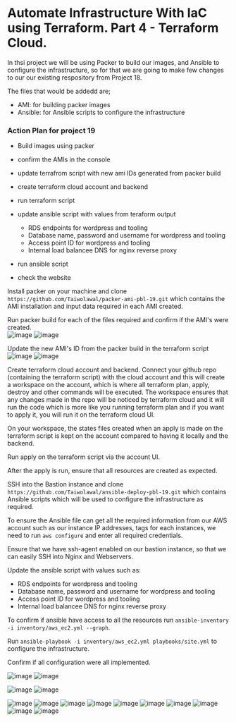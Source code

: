# Automate Infrastructure With IaC using Terraform. Part 4 - Terraform Cloud.

In thsi project we will be  using Packer to build our images, and Ansible to configure the infrastructure, so for that we are going to make few changes to our our existing respository from Project 18.

The files that would be addedd are;

* AMI: for building packer images
* Ansible: for Ansible scripts to configure the infrastructure

### Action Plan for project 19

- Build images using packer
- confirm the AMIs in the console
- update terrafrom script with new ami IDs generated from packer build
- create terraform cloud account and backend
- run terraform script
- update ansible script with values from teraform output
     - RDS endpoints for wordpress and tooling
     - Database name, password and username for wordpress and tooling
     - Access point ID for wordpress and tooling
     - Internal load balancee DNS for nginx reverse proxy

- run ansible script
- check the website

Install packer on your machine and clone `https://github.com/Taiwolawal/packer-ami-pbl-19.git` which contains the AMI installation and input data required in each AMI created.

Run packer build for each of the files required and confirm if the AMI's were created.  
![image](https://user-images.githubusercontent.com/50557587/155509676-82e4aad6-6b19-47d9-bb71-1f227f08a5ab.png)
![image](https://user-images.githubusercontent.com/50557587/155512423-f372c7bf-2053-4812-918f-70e6d72174b7.png)

Update the new AMI's ID from the packer build  in the terraform script  
![image](https://user-images.githubusercontent.com/50557587/155521464-066a9d0d-9eda-467e-bf70-a1e99250b1c8.png) 
![image](https://user-images.githubusercontent.com/50557587/155999037-ec8d8e18-40e6-4556-805f-38340cc7e9d7.png)

Create  terraform cloud account and backend. Connect your github repo (containing the terraform script) with the cloud account and this will create a workspace on the account, which is where all terraform plan, apply, destroy and other commands will be executed. The workspace ensures that any changes made in the repo will be noticed by terraform cloud and it will run the code which is more like you running terraform plan and if you want to apply it, you will run it on the terraform cloud UI.   

On your  workspace, the states files created when an apply is made on the terraform script is kept on the account compared to having it locally and the backend.

Run apply on the terraform script via the account UI.

After the apply is run, ensure that all resources are created as expected.

SSH into the Bastion instance and clone` https://github.com/Taiwolawal/ansible-deploy-pbl-19.git` which contains Ansible scripts which will be used to configure the infrastructure as required.

To ensure the Ansible file can get all the required information from our AWS account such as our instance IP addresses, tags for each instances, we need to run `aws configure` and enter all required credentials.

Ensure that we have ssh-agent enabled on our bastion instance, so that we can easily SSH into Nginx and Webservers.

Update the ansible script with values such as:
- RDS endpoints for wordpress and tooling
- Database name, password and username for wordpress and tooling
- Access point ID for wordpress and tooling
- Internal load balancee DNS for nginx reverse proxy

To confirm if ansible have access to all the resources run `ansible-inventory -i inventory/aws_ec2.yml --graph`.

Run `ansible-playbook -i inventory/aws_ec2.yml playbooks/site.yml` to configure the infrastructure.

Confirm if all configuration were all implemented.


![image](https://user-images.githubusercontent.com/50557587/155510755-80ab1621-68d9-423e-9850-ff0f89cc991c.png)
![image](https://user-images.githubusercontent.com/50557587/155512221-456c3a43-b98f-4ce4-aff1-119b91f9c2e9.png)


![image](https://user-images.githubusercontent.com/50557587/155710300-2272fd7f-85cd-4627-9f4c-4ab33c8a5ee7.png)
![image](https://user-images.githubusercontent.com/50557587/155731918-6a4fef75-e81a-42dd-a1c0-1a027de2b117.png)

![image](https://user-images.githubusercontent.com/50557587/155748349-43063718-684c-4ffd-9a66-a8e67e6004ec.png)
![image](https://user-images.githubusercontent.com/50557587/155748432-726a1bc5-e187-4c03-84db-6d1806b7628b.png)
![image](https://user-images.githubusercontent.com/50557587/155748507-e0725b04-9d8c-4683-af2d-d87b1e4bdc5f.png)
![image](https://user-images.githubusercontent.com/50557587/155975629-75d006c5-5bd6-4a21-85bb-2864653024aa.png)
![image](https://user-images.githubusercontent.com/50557587/155758102-b092d397-a3d6-4086-9bcb-b5b336dcae69.png)
![image](https://user-images.githubusercontent.com/50557587/155976474-9f3bb595-ebb2-4252-a06d-d1aaff601558.png)
![image](https://user-images.githubusercontent.com/50557587/155978317-22e58321-7a78-454e-94ea-e10ff2569af5.png)
![image](https://user-images.githubusercontent.com/50557587/155992291-486fa7d9-fd9e-4471-bbb0-166c2438c75e.png)
![image](https://user-images.githubusercontent.com/50557587/155992344-374150b8-5907-482d-b1af-333f918e4cf4.png)
![image](https://user-images.githubusercontent.com/50557587/155992482-5ba5c51a-232f-42ba-8b16-b685032d8c16.png)
